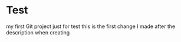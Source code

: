 # Test
my first Git project just for test
this is the first change I made after the description when creating
